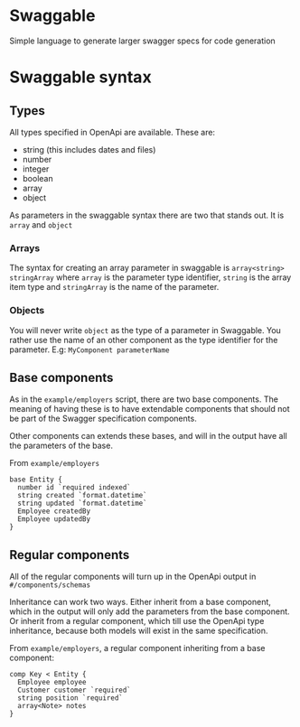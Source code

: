 # Swaggable

Simple language to generate larger swagger specs for code generation

# Swaggable syntax

## Types

All types specified in OpenApi are available. These are:
* string (this includes dates and files)
* number
* integer
* boolean
* array
* object

As parameters in the swaggable syntax there are two that stands out. It is `array` and `object`

### Arrays

The syntax for creating an array parameter in swaggable is `array<string> stringArray` where `array` is the
parameter type identifier, `string` is the array item type and `stringArray` is the name of the parameter.

### Objects

You will never write `object` as the type of a parameter in Swaggable. You rather use the name of an other
component as the type identifier for the parameter. E.g: `MyComponent parameterName`

## Base components

As in the `example/employers` script, there are two base components. The meaning of having these is to
have extendable components that should not be part of the Swagger specification components.

Other components can extends these bases, and will in the output have all the parameters of the base.

From `example/employers` 
```
base Entity {
  number id `required indexed`
  string created `format.datetime`
  string updated `format.datetime`
  Employee createdBy
  Employee updatedBy
}
```

## Regular components

All of the regular components will turn up in the OpenApi output in `#/components/schemas`

Inheritance can work two ways. Either inherit from a base component, which in the output will only
add the parameters from the base component. Or inherit from a regular component, which till use
the OpenApi type inheritance, because both models will exist in the same specification.

From `example/employers`, a regular component inheriting from a base component:
```
comp Key < Entity {
  Employee employee
  Customer customer `required`
  string position `required`
  array<Note> notes
}
```
